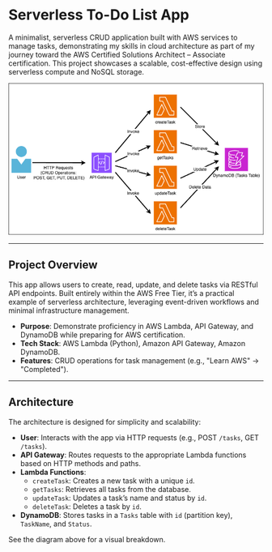# Serverless To-Do List App

A minimalist, serverless CRUD application built with AWS services to manage tasks, demonstrating my skills in cloud architecture as part of my journey toward the AWS Certified Solutions Architect – Associate certification. This project showcases a scalable, cost-effective design using serverless compute and NoSQL storage.

![Serverless To-Do List Architecture](/serverless-diagram.png)

---

## Project Overview

This app allows users to create, read, update, and delete tasks via RESTful API endpoints. Built entirely within the AWS Free Tier, it’s a practical example of serverless architecture, leveraging event-driven workflows and minimal infrastructure management.

- **Purpose**: Demonstrate proficiency in AWS Lambda, API Gateway, and DynamoDB while preparing for AWS certification.
- **Tech Stack**: AWS Lambda (Python), Amazon API Gateway, Amazon DynamoDB.
- **Features**: CRUD operations for task management (e.g., "Learn AWS" → "Completed").

---

## Architecture

The architecture is designed for simplicity and scalability:

- **User**: Interacts with the app via HTTP requests (e.g., POST `/tasks`, GET `/tasks`).
- **API Gateway**: Routes requests to the appropriate Lambda functions based on HTTP methods and paths.
- **Lambda Functions**:
  - `createTask`: Creates a new task with a unique `id`.
  - `getTasks`: Retrieves all tasks from the database.
  - `updateTask`: Updates a task’s name and status by `id`.
  - `deleteTask`: Deletes a task by `id`.
- **DynamoDB**: Stores tasks in a `Tasks` table with `id` (partition key), `TaskName`, and `Status`.

See the diagram above for a visual breakdown.
